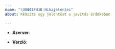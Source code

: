 ```yaml
---
name: "\U0001F41B Hibajelentés"
about: Készíts egy jelentést a javítás érdekében

---
```


<!--- Kritikus (nem publikus) hibák jelentése: https://www.oldcrafters.net/kapcsolat/ -->

<!-- Melyik szerveren van a hiba? pl.: Survival -->
* **Szerver**:
<!-- Milyen verzióval játszol a szerveren? pl.: 1.14.4 -->
* **Verzió**:

